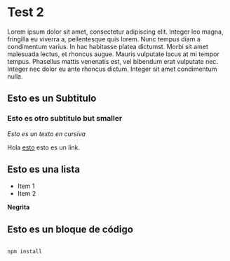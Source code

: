 # Test 2

Lorem ipsum dolor sit amet, consectetur adipiscing elit. Integer leo magna, fringilla eu viverra a, pellentesque quis lorem. Nunc tempus diam a condimentum varius. In hac habitasse platea dictumst. Morbi sit amet malesuada lectus, et rhoncus augue. Mauris vulputate lacus at mi tempor tempus. Phasellus mattis venenatis est, vel bibendum erat vulputate nec. Integer nec dolor eu ante rhoncus dictum. Integer sit amet condimentum nulla. 

## Esto es un Subtitulo
### Esto es otro subtitulo but smaller

_Esto es un texto en cursiva_

Hola [esto](https://www.lipsum.com/feed/html) esto es un link.

## Esto es una lista

* Item 1
* Item 2

**Negrita**

## Esto es un bloque de código
```

npm install
```
